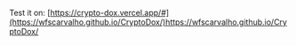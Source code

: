 Test it on: [https://crypto-dox.vercel.app/#](https://wfscarvalho.github.io/CryptoDox/)https://wfscarvalho.github.io/CryptoDox/
